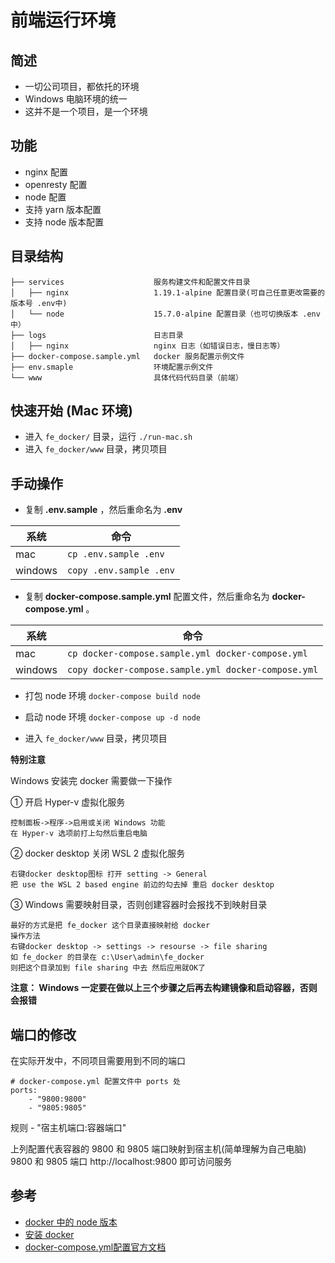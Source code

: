 # 前端运行环境

## 简述

- 一切公司项目，都依托的环境
- Windows 电脑环境的统一
- 这并不是一个项目，是一个环境

## 功能

- nginx 配置
- openresty 配置
- node 配置
- 支持 yarn 版本配置
- 支持 node 版本配置

## 目录结构

```
├── services                    服务构建文件和配置文件目录
│   ├── nginx                   1.19.1-alpine 配置目录(可自己任意更改需要的版本号 .env中)
│   └── node                    15.7.0-alpine 配置目录（也可切换版本 .env中）
├── logs                        日志目录
│   ├── nginx                   nginx 日志（如错误日志，慢日志等）
├── docker-compose.sample.yml   docker 服务配置示例文件
├── env.smaple                  环境配置示例文件
└── www                         具体代码代码目录（前端）
```

## 快速开始 (Mac 环境)

- 进入 `fe_docker/` 目录，运行 `./run-mac.sh`
- 进入 `fe_docker/www` 目录，拷贝项目

## 手动操作

- 复制 **.env.sample** ，然后重命名为 **.env**

|系统|命令|
|----|----|
|mac| `cp .env.sample .env`|
|windows|`copy .env.sample .env`|

- 复制 **docker-compose.sample.yml** 配置文件，然后重命名为 **docker-compose.yml** 。

|系统|命令|
|----|----|
|mac| `cp docker-compose.sample.yml docker-compose.yml`|
|windows|`copy docker-compose.sample.yml docker-compose.yml`|

- 打包 node 环境 `docker-compose build node`

- 启动 node 环境 `docker-compose up -d node`

- 进入 `fe_docker/www` 目录，拷贝项目

**特别注意**

Windows 安装完 docker 需要做一下操作

① 开启 Hyper-v 虚拟化服务
```
控制面板->程序->启用或关闭 Windows 功能
在 Hyper-v 选项前打上勾然后重启电脑
```
② docker desktop 关闭 WSL 2 虚拟化服务
```
右键docker desktop图标 打开 setting -> General
把 use the WSL 2 based engine 前边的勾去掉 重启 docker desktop
```
③ Windows 需要映射目录，否则创建容器时会报找不到映射目录
```
最好的方式是把 fe_docker 这个目录直接映射给 docker
操作方法
右键docker desktop -> settings -> resourse -> file sharing
如 fe_docker 的目录在 c:\User\admin\fe_docker
则把这个目录加到 file sharing 中去 然后应用就OK了
```

 **注意： Windows 一定要在做以上三个步骤之后再去构建镜像和启动容器，否则会报错**

## 端口的修改

在实际开发中，不同项目需要用到不同的端口

```
# docker-compose.yml 配置文件中 ports 处
ports:
    - "9800:9800"
    - "9805:9805"
```
规则 - "宿主机端口:容器端口"

上列配置代表容器的 9800 和 9805 端口映射到宿主机(简单理解为自己电脑) 9800 和 9805 端口 http://localhost:9800 即可访问服务

## 参考

- [docker 中的 node 版本](https://hub.docker.com/_/node)
- [安装 docker](https://yeasy.gitbook.io/docker_practice/install)
- [docker-compose.yml配置官方文档](https://docs.docker.com/compose/compose-file/compose-file-v3/)
